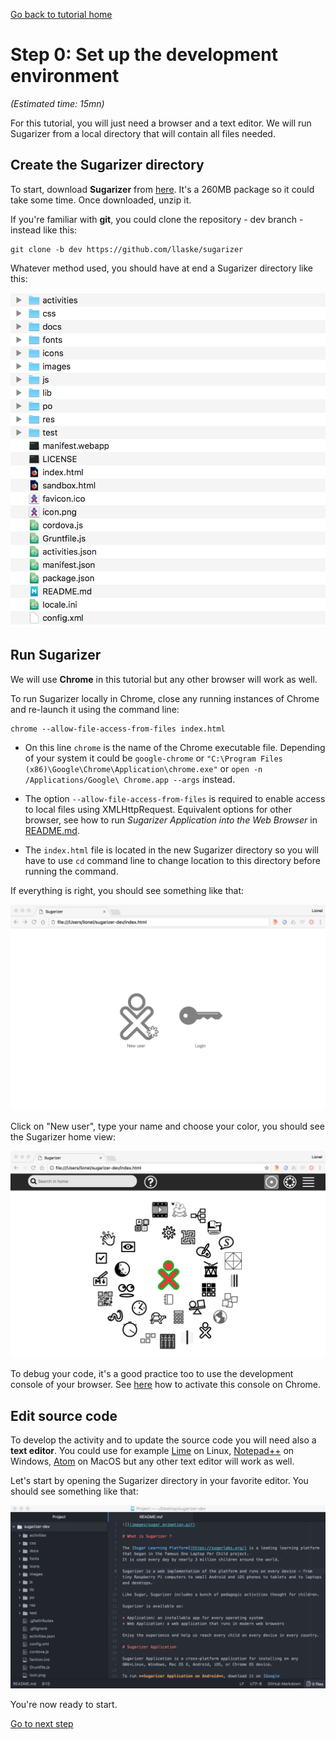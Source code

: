 [Go back to tutorial home](tutorial.md)

# Step 0: Set up the development environment
*(Estimated time: 15mn)*

For this tutorial, you will just need a browser and a text editor.
We will run Sugarizer from a local directory that will contain all files needed.

## Create the Sugarizer directory

To start, download **Sugarizer** from [here](https://github.com/llaske/sugarizer/archive/dev.zip). It's a 260MB package so it could take some time. Once downloaded, unzip it.

If you're familiar with **git**, you could clone the repository - dev branch - instead like this:
```shell
git clone -b dev https://github.com/llaske/sugarizer
```
Whatever method used, you should have at end a Sugarizer directory like this:

![](../../images/tutorial_step0_2.png)


## Run Sugarizer

We will use **Chrome** in this tutorial but any other browser will work as well.

To run Sugarizer locally in Chrome, close any running instances of Chrome and re-launch it using the command line:

    chrome --allow-file-access-from-files index.html

* On this line `chrome` is the name of the Chrome executable file. Depending of your system it could be `google-chrome` or `"C:\Program Files (x86)\Google\Chrome\Application\chrome.exe"` or `open -n /Applications/Google\ Chrome.app --args` instead.

* The option `--allow-file-access-from-files` is required to enable access to local files using XMLHttpRequest. Equivalent options for other browser, see how to run *Sugarizer Application into the Web Browser* in [README.md](../../README.md).

* The `index.html` file is located in the new Sugarizer directory so you will have to use `cd` command line to change location to this directory before running the command.

If everything is right, you should see something like that:

![](../../images/tutorial_step0_0.png)

Click on "New user", type your name and choose your color, you should see the Sugarizer home view:

![](../../images/tutorial_step0_1.png)

To debug your code, it's a good practice too to use the development console of your browser. See [here](https://developers.google.com/web/tools/chrome-devtools/) how to activate this console on Chrome.


## Edit source code

To develop the activity and to update the source code you will need also a **text editor**. You could use for example [Lime](http://limetext.org/) on Linux, [Notepad++](https://notepad-plus-plus.org) on Windows, [Atom](https://atom.io/) on MacOS but any other text editor will work as well.

Let's start by opening the Sugarizer directory in your favorite editor. You should see something like that:

![](../../images/tutorial_step0_3.png)

You're now ready to start.

[Go to next step](step1.md)
